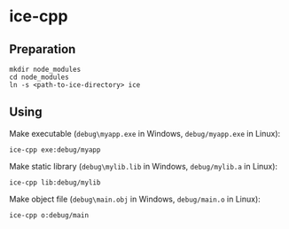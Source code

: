 # ice-cpp

## Preparation

```
mkdir node_modules
cd node_modules
ln -s <path-to-ice-directory> ice
```

## Using

Make executable (`debug\myapp.exe` in Windows, `debug/myapp.exe` in Linux):
```
ice-cpp exe:debug/myapp
```

Make static library (`debug\mylib.lib` in Windows, `debug/mylib.a` in Linux):
```
ice-cpp lib:debug/mylib
```

Make object file (`debug\main.obj` in Windows, `debug/main.o` in Linux):
```
ice-cpp o:debug/main
```
